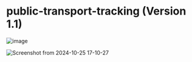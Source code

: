 # public-transport-tracking (Version 1.1)

![image](https://github.com/user-attachments/assets/aadaf584-1852-4f7a-84d9-32b14dd3dbf2)

![Screenshot from 2024-10-25 17-10-27](https://github.com/user-attachments/assets/2a2c9c64-d0fa-4bb7-9272-c4c3b17a430d)
